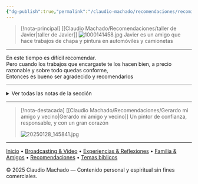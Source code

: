 ```yaml
---
{"dg-publish":true,"permalink":"/claudio-machado/recomendaciones/recomiendo/","tags":["recomendaciones"]}
---
```


> [!nota-principal] [[Claudio Machado/Recomendaciones/taller de Javier\|taller de Javier]]
> ![1000141458.jpg](/img/user/Personal/Im%C3%A1genes/1000141458.jpg) 
> Javier es un amigo que hace trabajos de chapa y pintura en automóviles y camionetas 


---

<div class="bienvenida">
  <p> En este tiempo es difícil recomendar.<br>
  Pero cuando los trabajos que encargaste te los hacen bien, a precio razonable y sobre todo quedas conforme, <br>
  Entonces es bueno ser agradecido y recomendarlos </p>
</div>

---

<details>
<summary>Ver todas las notas de la sección</summary>

- [[Claudio Machado/Recomendaciones/Gerardo mi amigo y vecino\|Gerardo mi amigo y vecino]]
- [[Claudio Machado/Recomendaciones/taller de Javier\|taller de Javier]]

</details>


---

> [!nota-destacada] [[Claudio Machado/Recomendaciones/Gerardo mi amigo y vecino\|Gerardo mi amigo y vecino]]
> Un pintor de confianza, responsable, y con un gran corazón 
> 
> ![20250128_145841.jpg](/img/user/Personal/Im%C3%A1genes/20250128_145841.jpg) 

---

<div class="pie-simple">
  <a href="https://mis-apuntes-psi.vercel.app/">Inicio</a> •
  <a href="https://mis-apuntes-psi.vercel.app/claudio-machado/brodcasting-and-videos/principial-brodcasting-and-video/">Broadcasting & Video</a> •
  <a href="https://mis-apuntes-psi.vercel.app/claudio-machado/experiencias-and-reflexiones/experiencias-and-reflexiones/">Experiencias & Reflexiones</a> •
  <a href="https://mis-apuntes-psi.vercel.app/claudio-machado/familia-and-amigos/familia-and-amigos/">Familia & Amigos</a> •
  <a href="https://mis-apuntes-psi.vercel.app/claudio-machado/recomendaciones/recomendaciones/">Recomendaciones</a> •
  <a href="https://mis-apuntes-psi.vercel.app/claudio-machado/temas-biblicos/temas-biblicos/">Temas bíblicos</a>
  <br><br>
  <span class="legal">© 2025 Claudio Machado — Contenido personal y espiritual sin fines comerciales.</span>
</div>